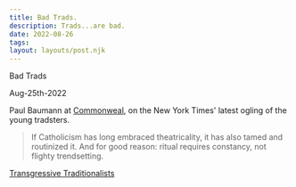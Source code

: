 ```yaml
---
title: Bad Trads.
description: Trads...are bad.
date: 2022-08-26
tags:
layout: layouts/post.njk
---
```

Bad Trads

Aug-25th-2022

Paul Baumann at [Commonweal](www.commonweal.com), on the New York Times' latest ogling of the young tradsters.

> 	If Catholicism has long embraced theatricality, it has also tamed and routinized it. And for good reason: ritual requires constancy, not flighty trendsetting.

[Transgressive Traditionalists](https://www.commonwealmagazine.org/transgressive-traditionalists)
